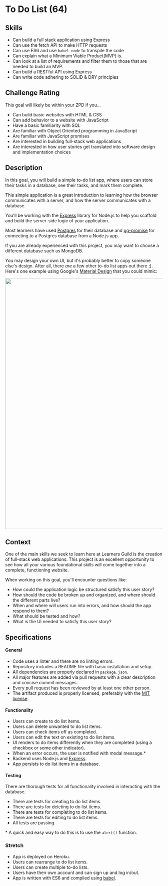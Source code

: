 # To Do List (64)

## Skills

- Can build a full stack application using Express
- Can use the fetch API to make HTTP requests
- Can use ES6 and use `babel-node` to transpile the code
- Can explain what a Minimum Viable Product(MVP) is.
- Can look at a list of requirements and filter them to those that are needed to build an MVP.
- Can build a RESTful API using Express
- Can write code adhering to SOLID & DRY principles

## Challenge Rating

This goal will likely be within your ZPD if you...

- Can build basic websites with HTML & CSS
- Can add behavior to a website with JavaScript
- Have a basic familiarity with SQL
- Are familiar with Object Oriented programming in JavaScript
- Are familiar with JavaScript promises
- Are interested in building full-stack web applications
- Are interested in how user stories get translated into software design and implementation choices

## Description

In this goal, you will build a simple to-do list app, where users can store their tasks in a database, see their tasks, and mark them complete.

This simple application is a great introduction to learning how the browser communicates with a server, and how the server communicates with a database.

You'll be working with the [Express][npm-express] library for Node.js to help you scaffold and build the server-side logic of your application.

Most learners have used [Postgres][postgres] for their database and  [pg-promise][npm-pg-promise] for connecting to a Postgres database from a Node.js app.

If you are already experienced with this project, you may want to choose a different database such as MongoDB.

You may design your own UI, but it's probably better to copy someone else's design. After all, there _are_ a few other to-do list apps out there ;). Here's one example using Google's [Material Design][material-design] that you could mimic:

<img width="800" src="https://cloud.githubusercontent.com/assets/709100/23414837/3f8c7046-fdab-11e6-8631-8dfb80662e24.png">

## Context

One of the main skills we seek to learn here at Learners Guild is the creation of full-stack web applications. This project is an excellent opportunity to see how all your various foundational skills will come together into a complete, functioning website.

When working on this goal, you'll encounter questions like:

- How could the application logic be structured satisfy this user story?
- How should the code be broken up and organized, and where should the different parts live?
- When and where will users run into errors, and how should the app respond to them?
- What should be tested and how?
- What is the UI needed to satisfy this user story?

## Specifications

#### General
- Code uses a linter and there are no linting errors.
- Repository includes a README file with basic installation and setup.
- All dependencies are properly declared in `package.json`.
- All major features are added via pull requests with a clear description and concise commit messages.
- Every pull request has been reviewed by at least one other person.
- The artifact produced is properly licensed, preferably with the [MIT license][mit-license].

#### Functionality
- Users can create to do list items.
- Users can delete unwanted to do list items.
- Users can check items off as completed.
- Users can edit the text on existing to do list items.
- UI renders to do items differently when they are completed (using a checkbox or some other indicator).
- When an error occurs, the user is notified with modal message.\*
- Backend uses Node.js and [Express][npm-express].
- App persists to do list items in a database.

#### Testing
There are thorough tests for all functionality involved in interacting with the database.
- There are tests for creating to do list items.
- There are tests for deleting to do list items.
- There are tests for completing to do list items.
- There are tests for editing to do list items.
- All tests are passing.

\* A quick and easy way to do this is to use the `alert()` function.

### Stretch

- App is deployed on Heroku.
- Users can rearrange to do list items.
- Users can create multiple to-do lists.
- Users have their own account and can sign up and log in/out.
- App is written with ES6 and compiled using [babel][npm-babel].

[npm-express]: https://www.npmjs.com/package/express
[npm-babel]: https://www.npmjs.com/package/babel
[npm-pg-promise]: https://www.npmjs.com/package/pg-promise
[postgres]: https://www.postgresql.org/
[material-design]: https://material.io/
[mit-license]: https://opensource.org/licenses/MIT
